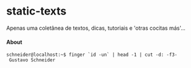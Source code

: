 # static-texts

Apenas uma coletânea de textos, dicas, tutoriais e 'otras cocitas más'...


#### About
```console
schneider@localhost:~$ finger `id -un` | head -1 | cut -d: -f3-
 Gustavo Schneider
```
